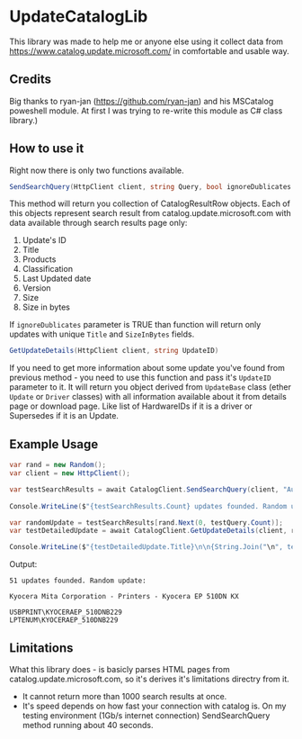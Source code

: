 # UpdateCatalogLib

This library was made to help me or anyone else using it collect data from https://www.catalog.update.microsoft.com/ in comfortable and usable way.

## Credits

Big thanks to ryan-jan (https://github.com/ryan-jan) and his MSCatalog poweshell module. At first I was trying to re-write this module as C# class library.)

## How to use it

Right now there is only two functions available.

``` C#
SendSearchQuery(HttpClient client, string Query, bool ignoreDublicates = true)
```
This method will return you collection of CatalogResultRow objects. Each of this objects represent search result from catalog.update.microsoft.com with data available through
search results page only: 

1. Update's ID
2. Title
3. Products
4. Classification
5. Last Updated date
6. Version
7. Size
8. Size in bytes

If `ignoreDublicates` parameter is TRUE than function will return only updates with unique `Title` and `SizeInBytes` fields.   

``` C#
GetUpdateDetails(HttpClient client, string UpdateID)
```

If you need to get more information about some update you've found from previous method - you need to use this function and pass it's `UpdateID` parameter to it. 
It will return you object derived from `UpdateBase` class (ether `Update` or `Driver` classes) with all information available about it from details page or download page. 
Like list of HardwareIDs if it is a driver or Supersedes if it is an Update. 

## Example Usage

``` C#
var rand = new Random();
var client = new HttpClient();

var testSearchResults = await CatalogClient.SendSearchQuery(client, "August 2021 Drivers", false);
            
Console.WriteLine($"{testSearchResults.Count} updates founded. Random update:\n");

var randomUpdate = testSearchResults[rand.Next(0, testQuery.Count)];
var testDetailedUpdate = await CatalogClient.GetUpdateDetails(client, randomUpdate.UpdateID) as Driver; //We're probably won't find anything but drivers by this query)

Console.WriteLine($"{testDetailedUpdate.Title}\n\n{String.Join("\n", testDetailedUpdate.HardwareIDs)}");
```

Output: 

```
51 updates founded. Random update:

Kyocera Mita Corporation - Printers - Kyocera EP 510DN KX

USBPRINT\KYOCERAEP_510DNB229
LPTENUM\KYOCERAEP_510DNB229
```

## Limitations

What this library does - is basicly parses HTML pages from catalog.update.microsoft.com, so it's derives it's limitations directry from it. 

* It cannot return more than 1000 search results at once. 
* It's speed depends on how fast your connection with catalog is. On my testing environment (1Gb/s internet connection) SendSearchQuery method running about 40 seconds.
